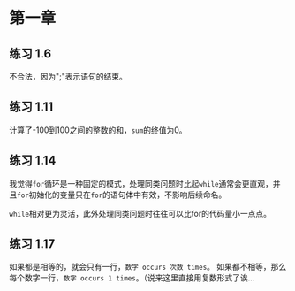 # 第一章


## 练习 1\.6

不合法，因为";"表示语句的结束。

## 练习 1\.11

计算了\-100到100之间的整数的和，`sum`的终值为0。

## 练习 1\.14

我觉得`for`循环是一种固定的模式，处理同类问题时比起`while`通常会更直观，并且`for`初始化的变量只在`for`的语句体中有效，不影响后续命名。

`while`相对更为灵活，此外处理同类问题时往往可以比for的代码量小一点点。

## 练习 1\.17

如果都是相等的，就会只有一行，`数字 occurs 次数 times`。
如果都不相等，那么每个数字一行，`数字 occurs 1 times`。（说来这里直接用复数形式了诶...

